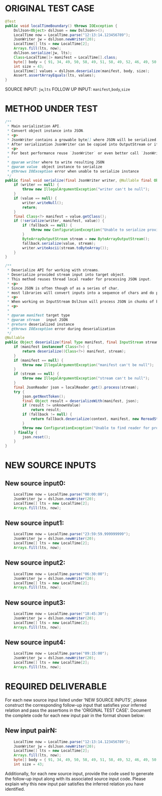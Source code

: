 # ORIGINAL TEST CASE
```java
@Test
public void localTimeBoundary() throws IOException {
    DslJson<Object> dslJson = new DslJson<>();
    LocalTime now = LocalTime.parse("12:13:14.123456789");
    JsonWriter jw = dslJson.newWriter(20);
    LocalTime[] lts = new LocalTime[2];
    Arrays.fill(lts, now);
    dslJson.serialize(jw, lts);
    Class<LocalTime[]> manifest = LocalTime[].class;
    byte[] body = { 91, 34, 49, 50, 58, 49, 51, 58, 49, 52, 46, 49, 50, 51, 52, 53, 54, 55, 56, 57, 34, 44, 34, 49, 50, 58, 49, 51, 58, 49, 52, 46, 49, 50, 51, 52, 53, 54, 55, 56, 57, 34, 93, 0, 0, 0, 0, 0, 0, 0, 0, 0 };
    int size = 43;
    LocalTime[] values = dslJson.deserialize(manifest, body, size);
    Assert.assertArrayEquals(lts, values);
}

```
SOURCE INPUT: `jw`,`lts`
FOLLOW UP INPUT: `manifest`,`body`,`size`


# METHOD UNDER TEST
```java
/**
 * Main serialization API.
 * Convert object instance into JSON.
 * <p>
 * JsonWriter contains a growable byte[] where JSON will be serialized.
 * After serialization JsonWriter can be copied into OutputStream or it's byte[] can be obtained
 * <p>
 * For best performance reuse `JsonWriter` or even better call `JsonWriter.WriteObject` directly
 *
 * @param writer where to write resulting JSON
 * @param value  object instance to serialize
 * @throws IOException error when unable to serialize instance
 */
public final void serialize(final JsonWriter writer, @Nullable final Object value) throws IOException {
    if (writer == null) {
        throw new IllegalArgumentException("writer can't be null");
    }
    if (value == null) {
        writer.writeNull();
        return;
    }
    final Class<?> manifest = value.getClass();
    if (!serialize(writer, manifest, value)) {
        if (fallback == null) {
            throw new ConfigurationException("Unable to serialize provided object. Failed to find serializer for: " + manifest);
        }
        ByteArrayOutputStream stream = new ByteArrayOutputStream();
        fallback.serialize(value, stream);
        writer.writeAscii(stream.toByteArray());
    }
}

/**
 * Deserialize API for working with streams.
 * Deserialize provided stream input into target object.
 * This method reuses thread local reader for processing JSON input.
 * <p>
 * Since JSON is often though of as a series of char,
 * most libraries will convert inputs into a sequence of chars and do processing on them.
 * <p>
 * When working on InputStream DslJson will process JSON in chunks of byte[] inputs.
 * <p>
 *
 * @param manifest target type
 * @param stream   input JSON
 * @return deserialized instance
 * @throws IOException error during deserialization
 */
@Nullable
public Object deserialize(final Type manifest, final InputStream stream) throws IOException {
    if (manifest instanceof Class<?>) {
        return deserialize((Class<?>) manifest, stream);
    }
    if (manifest == null) {
        throw new IllegalArgumentException("manifest can't be null");
    }
    if (stream == null) {
        throw new IllegalArgumentException("stream can't be null");
    }
    final JsonReader json = localReader.get().process(stream);
    try {
        json.getNextToken();
        final Object result = deserializeWith(manifest, json);
        if (result != unknownValue)
            return result;
        if (fallback != null) {
            return fallback.deserialize(context, manifest, new RereadStream(json.buffer, stream));
        }
        throw new ConfigurationException("Unable to find reader for provided type: " + manifest + " and fallback serialization is not registered.\n" + "Try initializing DslJson with custom fallback in case of unsupported objects or register specified type using registerReader into " + getClass());
    } finally {
        json.reset();
    }
}

```


# NEW SOURCE INPUTS
## New source input0:
```java
    LocalTime now = LocalTime.parse("00:00:00");
    JsonWriter jw = dslJson.newWriter(20);
    LocalTime[] lts = new LocalTime[2];
    Arrays.fill(lts, now);
```

## New source input1:
```java
    LocalTime now = LocalTime.parse("23:59:59.999999999");
    JsonWriter jw = dslJson.newWriter(20);
    LocalTime[] lts = new LocalTime[2];
    Arrays.fill(lts, now);
```

## New source input2:
```java
    LocalTime now = LocalTime.parse("06:30:00");
    JsonWriter jw = dslJson.newWriter(20);
    LocalTime[] lts = new LocalTime[2];
    Arrays.fill(lts, now);
```

## New source input3:
```java
    LocalTime now = LocalTime.parse("18:45:30");
    JsonWriter jw = dslJson.newWriter(20);
    LocalTime[] lts = new LocalTime[2];
    Arrays.fill(lts, now);
```

## New source input4:
```java
    LocalTime now = LocalTime.parse("09:15:00");
    JsonWriter jw = dslJson.newWriter(20);
    LocalTime[] lts = new LocalTime[2];
    Arrays.fill(lts, now);
```



# REQUIRED DELIVERABLE
For each new source input listed under 'NEW SOURCE INPUTS', please construct the corresponding follow-up input that satisfies your inferred relation and pass the assertions in the 'ORIGINAL TEST CASE'. Document the complete code for each new input pair in the format shown below:
## New input pairN:
```java
    LocalTime now = LocalTime.parse("12:13:14.123456789");
    JsonWriter jw = dslJson.newWriter(20);
    LocalTime[] lts = new LocalTime[2];
    Arrays.fill(lts, now);
    byte[] body = { 91, 34, 49, 50, 58, 49, 51, 58, 49, 52, 46, 49, 50, 51, 52, 53, 54, 55, 56, 57, 34, 44, 34, 49, 50, 58, 49, 51, 58, 49, 52, 46, 49, 50, 51, 52, 53, 54, 55, 56, 57, 34, 93, 0, 0, 0, 0, 0, 0, 0, 0, 0 };
    int size = 43;
```

Additionally, for each new source input, provide the code used to generate the follow-up input along with its associated source input code. Please explain why this new input pair satisfies the inferred relation you have identified.